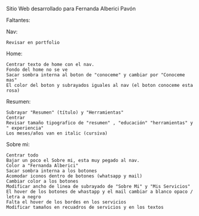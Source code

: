 Sitio Web desarrollado para Fernanda Alberici Pavón

Faltantes:

Nav:

    Revisar en portfolio

Home:

    Centrar texto de home con el nav.
    Fondo del home no se ve
    Sacar sombra interna al boton de "conoceme" y cambiar por "Conoceme mas"
    El color del boton y subrayados iguales al nav (el boton conoceme esta rosa)

Resumen:

    Subrayar "Resumen" (título) y "Herramientas"
    Centrar
    Revisar tamaño tipografico de "resumen" , "educación" "herramientas" y " experiencia"
    Los meses/años van en italic (cursiva)

Sobre mi:

    Centrar todo
    Bajar un poco el Sobre mi, esta muy pegado al nav.
    Color a "Fernanda Alberici"
    Sacar sombra interna a los botones
    Acomodar iconos dentro de botones (whatsapp y mail)
    Cambiar color a los botones
    Modificar ancho de linea de subrayado de "Sobre Mi" y "Mis Servicios"
    El hover de los botones de whastapp y el mail cambiar a blanco opaco / letra a negro
    Falta el hover de los bordes en los servicios
    Modificar tamaños en recuadros de servicios y en los textos
